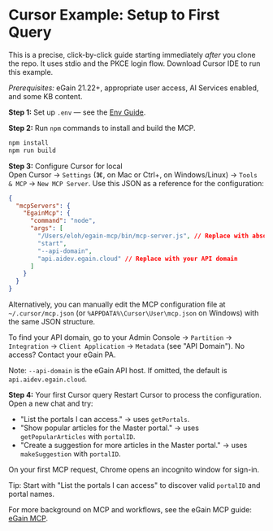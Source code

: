 # Cursor Example: Setup to First Query

This is a precise, click-by-click guide starting immediately *after* you clone the repo. It uses stdio and the PKCE login flow. Download Cursor IDE to run this example.

*Prerequisites:* eGain 21.22+, appropriate user access, AI Services enabled, and some KB content.

**Step 1:** Set up `.env` — see the [Env Guide](./env-guide.md).

**Step 2:** Run `npm` commands to install and build the MCP.   
```bash
npm install
npm run build
```

**Step 3:** Configure Cursor for local  
Open Cursor → `Settings` (⌘, on Mac or Ctrl+, on Windows/Linux) → `Tools & MCP` → `New MCP Server`. Use this JSON as a reference for the configuration:

```json
{
  "mcpServers": {
    "EgainMcp": {
      "command": "node",
      "args": [
        "/Users/eloh/egain-mcp/bin/mcp-server.js", // Replace with absolute path to your project
        "start",
        "--api-domain",
        "api.aidev.egain.cloud" // Replace with your API domain
      ]
    }
  }
}
```

Alternatively, you can manually edit the MCP configuration file at `~/.cursor/mcp.json` (or `%APPDATA%\Cursor\User\mcp.json` on Windows) with the same JSON structure.

To find your API domain, go to your Admin Console → `Partition` → `Integration` → `Client Application` → `Metadata` (see "API Domain"). No access? Contact your eGain PA.

Note: `--api-domain` is the eGain API host. If omitted, the default is `api.aidev.egain.cloud`.

**Step 4:** Your first Cursor query
Restart Cursor to process the configuration. Open a new chat and try:
- "List the portals I can access." → uses `getPortals`.
- "Show popular articles for the Master portal." → uses `getPopularArticles` with `portalID`.
- "Create a suggestion for more articles in the Master portal." → uses `makeSuggestion` with `portalID`.

On your first MCP request, Chrome opens an incognito window for sign-in.

Tip: Start with "List the portals I can access" to discover valid `portalID` and portal names.

For more background on MCP and workflows, see the eGain MCP guide: [eGain MCP](https://apidev.egain.com/developer-portal/guides/mcp/mcp/).

